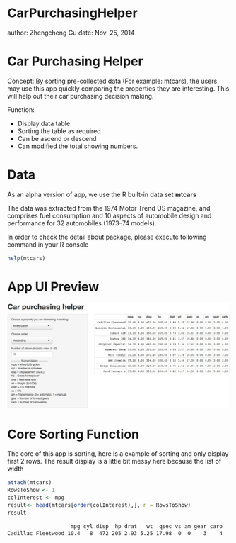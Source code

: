 CarPurchasingHelper
========================================================
author: Zhengcheng Gu
date: Nov. 25, 2014

Car Purchasing Helper
========================================================

Concept:
By sorting pre-collected data (For example: mtcars), the users may use this app quickly comparing
the properties they are interesting. This will help out their car purchasing decision making.

Function:
  - Display data table
  - Sorting the table as required
  - Can be ascend or descend
  - Can modified the total showing numbers.

Data
========================================================
As an alpha version of app, we use the R built-in data set **mtcars**

The data was extracted from the 1974 Motor Trend US magazine, and comprises fuel consumption and 10 aspects of automobile design and performance for 32 automobiles (1973–74 models).

In order to check the detail about package, please execute following command in your R console

```r
help(mtcars)
```

App UI Preview
========================================================

![Screen Capture of App UI](app.jpg)

Core Sorting Function
========================================================

The core of this app is sorting, here is a example of sorting and only display first 2 rows. The result display is a little bit messy here because the list of width

```r
attach(mtcars)
RowsToShow <- 1
colInterest <- mpg
result<- head(mtcars[order(colInterest),], n = RowsToShow)
result
```

```
                    mpg cyl disp  hp drat   wt  qsec vs am gear carb
Cadillac Fleetwood 10.4   8  472 205 2.93 5.25 17.98  0  0    3    4
```
